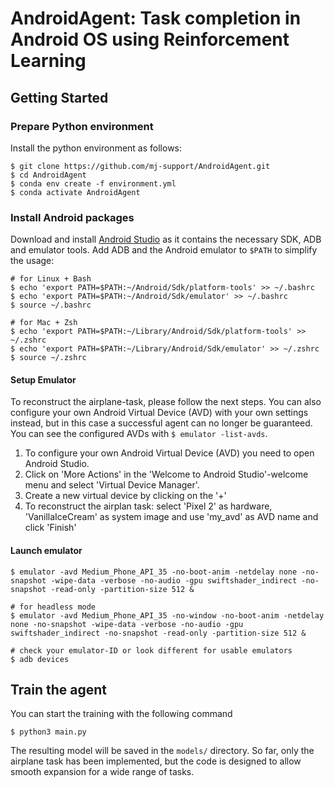 # AndroidAgent: Task completion in Android OS using Reinforcement Learning

## Getting Started

### Prepare Python environment

Install the python environment as follows:

```shell
$ git clone https://github.com/mj-support/AndroidAgent.git
$ cd AndroidAgent
$ conda env create -f environment.yml
$ conda activate AndroidAgent
```

### Install Android packages

Download and install [Android Studio](https://developer.android.com/studio) as it contains the necessary SDK, ADB and emulator tools. Add ADB and the Android emulator to ```$PATH``` to simplify the usage:

```shell
# for Linux + Bash
$ echo 'export PATH=$PATH:~/Android/Sdk/platform-tools' >> ~/.bashrc
$ echo 'export PATH=$PATH:~/Android/Sdk/emulator' >> ~/.bashrc
$ source ~/.bashrc

# for Mac + Zsh
$ echo 'export PATH=$PATH:~/Library/Android/Sdk/platform-tools' >> ~/.zshrc
$ echo 'export PATH=$PATH:~/Library/Android/Sdk/emulator' >> ~/.zshrc
$ source ~/.zshrc
```

#### Setup Emulator

To reconstruct the airplane-task, please follow the next steps. You can also configure your own Android Virtual Device (AVD) with your own settings instead, but in this case a successful agent can no longer be guaranteed. You can see the configured AVDs with ```$ emulator -list-avds```.

1. To configure your own Android Virtual Device (AVD) you need to open Android Studio.
2. Click on 'More Actions' in the 'Welcome to Android Studio'-welcome menu and select 'Virtual Device Manager'.
3. Create a new virtual device by clicking on the '+'
4. To reconstruct the airplan task: select 'Pixel 2' as hardware, 'VanillaIceCream' as system image and use 'my_avd' as AVD name and click 'Finish'

#### Launch emulator

```shell
$ emulator -avd Medium_Phone_API_35 -no-boot-anim -netdelay none -no-snapshot -wipe-data -verbose -no-audio -gpu swiftshader_indirect -no-snapshot -read-only -partition-size 512 &

# for headless mode
$ emulator -avd Medium_Phone_API_35 -no-window -no-boot-anim -netdelay none -no-snapshot -wipe-data -verbose -no-audio -gpu swiftshader_indirect -no-snapshot -read-only -partition-size 512 &

# check your emulator-ID or look different for usable emulators 
$ adb devices
```

## Train the agent
You can start the training with the following command
```shell
$ python3 main.py
```
The resulting model will be saved in the ```models/``` directory. 
So far, only the airplane task has been implemented, but the code is designed to allow smooth expansion for a wide range of tasks.
